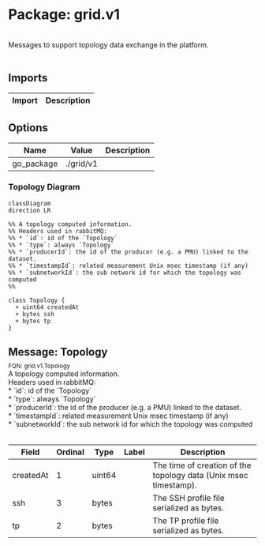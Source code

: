 # Package: grid.v1

<div class="comment"><span><!-- markdownlint-disable --></span><br/><span>Messages to support topology data exchange in the platform.</span><br/><span></span><br/></div>

## Imports

| Import | Description |
|--------|-------------|



## Options

| Name       | Value     | Description |
|------------|-----------|-------------|
| go_package | ./grid/v1 |             |




### Topology Diagram

```mermaid
classDiagram
direction LR

%% A topology computed information.
%% Headers used in rabbitMQ:
%% * `id`: id of the `Topology`
%% * `type`: always `Topology`
%% * `producerId`: the id of the producer (e.g. a PMU) linked to the dataset.
%% * `timestampId`: related measurement Unix msec timestamp (if any)
%% * `subnetworkId`: the sub network id for which the topology was computed
%% 

class Topology {
  + uint64 createdAt
  + bytes ssh
  + bytes tp
}

```

## Message: Topology
<div style="font-size: 12px; margin-top: -10px;" class="fqn">FQN: grid.v1.Topology</div>

<div class="comment"><span>A topology computed information.</span><br/><span>Headers used in rabbitMQ:</span><br/><span>* `id`: id of the `Topology`</span><br/><span>* `type`: always `Topology`</span><br/><span>* `producerId`: the id of the producer (e.g. a PMU) linked to the dataset.</span><br/><span>* `timestampId`: related measurement Unix msec timestamp (if any)</span><br/><span>* `subnetworkId`: the sub network id for which the topology was computed</span><br/><span></span><br/></div>

| Field     | Ordinal | Type   | Label | Description                                                       |
|-----------|---------|--------|-------|-------------------------------------------------------------------|
| createdAt | 1       | uint64 |       | The time of creation of the topology data (Unix msec timestamp).  |
| ssh       | 3       | bytes  |       | The SSH profile file serialized as bytes.                         |
| tp        | 2       | bytes  |       | The TP profile file serialized as bytes.                          |




<!-- Created by: Proto Diagram Tool -->
<!-- https://github.com/GoogleCloudPlatform/proto-gen-md-diagrams -->
